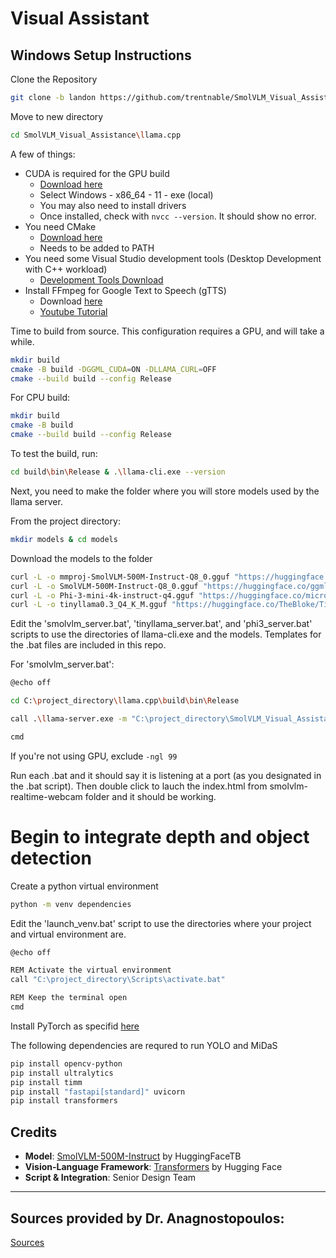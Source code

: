 #  Visual Assistant

##  Windows Setup Instructions

Clone the Repository

```bash
git clone -b landon https://github.com/trentnable/SmolVLM_Visual_Assistance.git
```

Move to new directory

```bash
cd SmolVLM_Visual_Assistance\llama.cpp
```

A few of things:
- CUDA is required for the GPU build
    - [Download here](https://developer.nvidia.com/cuda-downloads?target_os=Windows&target_arch=x86_64&target_version=11&target_type=exe_local)
    - Select Windows - x86_64 - 11 - exe (local)
    - You may also need to install drivers
    - Once installed, check with `nvcc --version`. It should show no error.
- You need CMake
    - [Download here](https://cmake.org/download/)
    - Needs to be added to PATH
- You need some Visual Studio development tools (Desktop Development with C++ workload)
    - [Development Tools Download](https://visualstudio.microsoft.com/visual-cpp-build-tools/)
- Install FFmpeg for Google Text to Speech (gTTS)
    - Download [here](https://ffmpeg.org/)
    - [Youtube Tutorial](https://www.youtube.com/watch?v=JR36oH35Fgg)

Time to build from source. This configuration requires a GPU, and will take a while.

```bash
mkdir build
cmake -B build -DGGML_CUDA=ON -DLLAMA_CURL=OFF
cmake --build build --config Release
```

For CPU build:
```bash
mkdir build
cmake -B build
cmake --build build --config Release
```

To test the build, run:
```bash
cd build\bin\Release & .\llama-cli.exe --version
```

Next, you need to make the folder where you will store models used by the llama server.

From the project directory:

```bash
mkdir models & cd models
```

Download the models to the folder

```bash
curl -L -o mmproj-SmolVLM-500M-Instruct-Q8_0.gguf "https://huggingface.co/ggml-org/SmolVLM-500M-Instruct-GGUF/resolve/main/mmproj-SmolVLM-500M-Instruct-Q8_0.gguf"
curl -L -o SmolVLM-500M-Instruct-Q8_0.gguf "https://huggingface.co/ggml-org/SmolVLM-500M-Instruct-GGUF/resolve/main/SmolVLM-500M-Instruct-Q8_0.gguf"
curl -L -o Phi-3-mini-4k-instruct-q4.gguf "https://huggingface.co/microsoft/Phi-3-mini-4k-instruct-gguf/resolve/main/Phi-3-mini-4k-instruct-q4.gguf"
curl -L -o tinyllama0.3_Q4_K_M.gguf "https://huggingface.co/TheBloke/TinyLlama-1.1B-Chat-v0.3-GGUF/resolve/main/tinyllama-1.1b-chat-v0.3.Q4_K_M.gguf"
```

Edit the 'smolvlm_server.bat', 'tinyllama_server.bat', and 'phi3_server.bat' scripts to use the directories of llama-cli.exe and the models. Templates for the .bat files are included in this repo.

For 'smolvlm_server.bat':
```bash
@echo off

cd C:\project_directory\llama.cpp\build\bin\Release

call .\llama-server.exe -m "C:\project_directory\SmolVLM_Visual_Assistance\models\SmolVLM-500M-Instruct-Q8_0.gguf" --mmproj "C:\project_directory\SmolVLM_Visual_Assistance\models\mmproj-SmolVLM-500M-Instruct-Q8_0.gguf" -ngl 99

cmd
```

If you're not using GPU, exclude `-ngl 99`

Run each .bat and it should say it is listening at a port (as you designated in the .bat script). Then double click to lauch the index.html from smolvlm-realtime-webcam folder and it should be working.

# Begin to integrate depth and object detection

Create a python virtual environment

```bash
python -m venv dependencies
```

Edit the 'launch_venv.bat' script to use the directories where your project and virtual environment are.

```bash
@echo off

REM Activate the virtual environment
call "C:\project_directory\Scripts\activate.bat"

REM Keep the terminal open
cmd
```

Install PyTorch as specifid [here](https://pytorch.org/get-started/locally/)

The following dependencies are requred to run YOLO and MiDaS

```bash
pip install opencv-python
pip install ultralytics
pip install timm
pip install "fastapi[standard]" uvicorn
pip install transformers
```


##  Credits

- **Model**: [SmolVLM-500M-Instruct](https://huggingface.co/HuggingFaceTB/SmolVLM-500M-Instruct) by HuggingFaceTB  
- **Vision-Language Framework**: [Transformers](https://github.com/huggingface/transformers) by Hugging Face  
- **Script & Integration**: Senior Design Team

---

##  Sources provided by Dr. Anagnostopoulos:  
[Sources](SOURCES.md)
